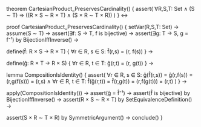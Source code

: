 theorem CartesianProduct_PreservesCardinality() {
  assert(
    ∀R,S,T: Set ∧ (S ∼ T) ⇒ 
    ((R × S ∼ R × T) ∧ (S × R ∼ T × R))
  )
} ↔

proof CartesianProduct_PreservesCardinality() {
  setVar(R,S,T: Set) →
  assume(S ∼ T) →
  assert(∃f: S → T, f is bijective) →
  assert(∃g: T → S, g = f⁻¹) by BijectionIffInverse() →
  
  define(f̂: R × S → R × T) {
    ∀r ∈ R, s ∈ S: f̂(r,s) = (r, f(s))
  } →
  
  define(ĝ: R × T → R × S) {
    ∀r ∈ R, t ∈ T: ĝ(r,t) = (r, g(t))
  } →
  
  lemma CompositionIsIdentity() {
    assert(
      ∀r ∈ R, s ∈ S:
      ĝ(f̂(r,s)) = ĝ(r,f(s)) = (r,g(f(s))) = (r,s) ∧
      ∀r ∈ R, t ∈ T:
      f̂(ĝ(r,t)) = f̂(r,g(t)) = (r,f(g(t))) = (r,t)
    )
  } →
  
  apply(CompositionIsIdentity()) →
  assert(ĝ = f̂⁻¹) →
  assert(f̂ is bijective) by BijectionIffInverse() →
  assert(R × S ∼ R × T) by SetEquivalenceDefinition() →
  
  assert(S × R ∼ T × R) by SymmetricArgument() →
  conclude()
}